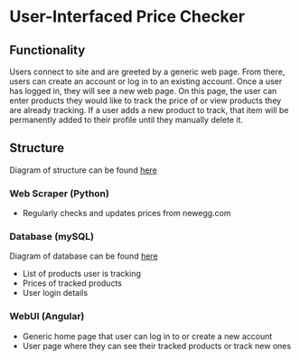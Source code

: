 # User-Interfaced Price Checker
## Functionality
Users connect to site and are greeted by a generic web page. From there, users can create an account or log in to an existing account. Once a user has logged in, they will see a new web page. On this page, the user can enter products they would like to track the price of or view products they are already tracking. If a user adds a new product to track, that item will be permanently added to their profile until they manually delete it.

## Structure
Diagram of structure can be found [here](https://miro.com/app/board/uXjVO8TlMfU=/?share_link_id=227755587270)
### Web Scraper (Python)
- Regularly checks and updates prices from newegg.com

### Database (mySQL)
Diagram of database can be found [here](https://drawsql.app/csc468/diagrams/csc468)
- List of products user is tracking
- Prices of tracked products
- User login details

### WebUI (Angular)
- Generic home page that user can log in to or create a new account
- User page where they can see their tracked products or track new ones
